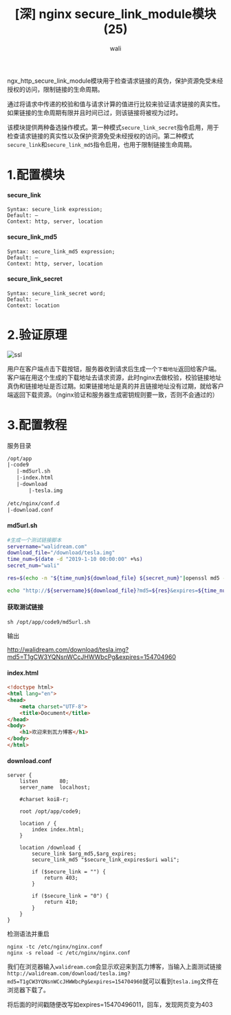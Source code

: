 ﻿---
layout: post
title: '[深] nginx secure_link_module模块(25)'  #标题
tagline: 常用于下载资源检查请求链接真伪 是否过期
category: nginx      #分类
author: wali    #作者
tag: nginx     #标签
ghurl:        #github url
ghurl_zip:    #github zip下载
comments: true

post_nav: ["1.配置模块","2.验证原理","3.配置教程"]
group_tag: nginx教程
---

ngx_http_secure_link_module模块用于检查请求链接的真伪，保护资源免受未经授权的访问，限制链接的生命周期。

通过将请求中传递的校验和值与请求计算的值进行比较来验证请求链接的真实性。如果链接的生命周期有限并且时间已过，则该链接将被视为过时。

该模块提供两种备选操作模式。第一种模式`secure_link_secret`指令启用，用于检查请求链接的真实性以及保护资源免受未经授权的访问。第二种模式`secure_link`和`secure_link_md5`指令启用，也用于限制链接生命周期。

# 1.配置模块

#### secure_link 

```nginx
Syntax:	secure_link expression;
Default: —
Context: http, server, location
```

#### secure_link_md5

```nginx
Syntax:	secure_link_md5 expression;
Default: —
Context: http, server, location
```

#### secure_link_secret

```nginx
Syntax:	secure_link_secret word;
Default: —
Context: location
```


# 2.验证原理

![ssl](https://raw.githubusercontent.com/walidream/blogimage/master/waliblogImage/nginx/nginx_52.jpg)

用户在客户端点击下载按钮，服务器收到请求后生成一个`下载地址`返回给客户端。客户端在用这个生成的下载地址去请求资源，此时nginx去做校验，校验链接地址真伪和链接地址是否过期。如果链接地址是真的并且链接地址没有过期，就给客户端返回下载资源。（nginx验证和服务器生成密钥规则要一致，否则不会通过的）



# 3.配置教程

服务目录

```txt
/opt/app
|-code9
   |-md5url.sh
   |-index.html
   |-download
       |-tesla.img
	   
/etc/nginx/conf.d
|-download.conf
```

#### md5url.sh

```sh
#生成一个测试链接脚本
servername="walidream.com"
download_file="/download/tesla.img"
time_num=$(date -d "2019-1-10 00:00:00" +%s)
secret_num="wali"

res=$(echo -n "${time_num}${download_file} ${secret_num}"|openssl md5 -binary | openssl base64 | tr +/ -_ | tr -d =)

echo "http://${servername}${download_file}?md5=${res}&expires=${time_num}"
```

#### 获取测试链接

	sh /opt/app/code9/md5url.sh

输出

http://walidream.com/download/tesla.img?md5=T1gCW3YQNsnWCcJHWWbcPg&expires=154704960
	
#### index.html

```html
<!doctype html>
<html lang="en">
<head>
	<meta charset="UTF-8">
	<title>Document</title>
</head>
<body>
	<h1>欢迎来到瓦力博客</h1>
</body>
</html>
```

#### download.conf

```nginx
server {
    listen       80;
    server_name  localhost;

    #charset koi8-r;
    
    root /opt/app/code9;

    location / {
        index index.html;
    }
	
    location /download {
        secure_link $arg_md5,$arg_expires;
        secure_link_md5 "$secure_link_expires$uri wali";
	
        if ($secure_link = "") {
            return 403;
        }

        if ($secure_link = "0") {
            return 410;
        }
    }
}	
```

检测语法并重启

	nginx -tc /etc/nginx/nginx.conf
	nginx -s reload -c /etc/nginx/nginx.conf

我们在浏览器输入`walidream.com`会显示欢迎来到瓦力博客，当输入上面测试链接`http://walidream.com/download/tesla.img?md5=T1gCW3YQNsnWCcJHWWbcPg&expires=154704960`就可以看到`tesla.img`文件在浏览器下载了。

将后面的时间戳随便改写如expires=15470496011，回车，发现网页变为403






























































































































